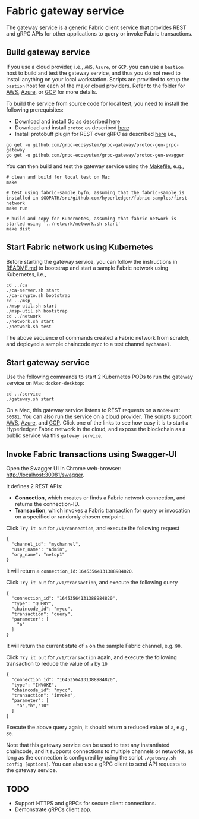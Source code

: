 # Fabric gateway service

The gateway service is a generic Fabric client service that provides REST and gRPC APIs for other applications to query or invoke Fabric transactions.

## Build gateway service
If you use a cloud provider, i.e., `AWS`, `Azure`, or `GCP`, you can use a `bastion` host to build and test the gateway service, and thus you do not need to install anything on your local workstation.  Scripts are provided to setup the `bastion` host for each of the major cloud providers.  Refer to the folder for [AWS](../aws), [Azure](../az), or [GCP](../gcp) for more details.

To build the service from source code for local test, you need to install the following prerequisites:
* Download and install Go as described [here](https://golang.org/dl/)
* Download and install `protoc` as described [here](https://grpc.io/docs/quickstart/go/)
* Install protobuff plugin for REST over gRPC as described [here](https://github.com/grpc-ecosystem/grpc-gateway) i.e.,
```
go get -u github.com/grpc-ecosystem/grpc-gateway/protoc-gen-grpc-gateway
go get -u github.com/grpc-ecosystem/grpc-gateway/protoc-gen-swagger
```
You can then build and test the gateway service using the [Makefile](./Makefile), e.g.,
```
# clean and build for local test on Mac
make

# test using fabric-sample byfn, assuming that the fabric-sample is installed in $GOPATH/src/github.com/hyperledger/fabric-samples/first-network
make run

# build and copy for Kubernetes, assuming that fabric network is started using '../network/network.sh start'
make dist
```

## Start Fabric network using Kubernetes
Before starting the gateway service, you can follow the instructions in [README.md](../README.md) to bootstrap and start a sample Fabric network using Kubernetes, i.e.,
```
cd ../ca
./ca-server.sh start
./ca-crypto.sh bootstrap
cd ../msp
./msp-util.sh start
./msp-util.sh bootstrap
cd ../network
./network.sh start
./network.sh test
```
The above sequence of commands created a Fabric network from scratch, and deployed a sample chaincode `mycc` to a test channel `mychannel`.

## Start gateway service
Use the following commands to start 2 Kubernetes PODs to run the gateway service on Mac `docker-desktop`:
```
cd ../service
./gateway.sh start
```
On a Mac, this gateway service listens to REST requests on a `NodePort`: `30081`.  You can also run the service on a cloud provider.  The scripts support [AWS](../aws), [Azure](../az), and [GCP](../gcp).  Click one of the links to see how easy it is to start a Hyperledger Fabric network in the cloud, and expose the blockchain as a public service via this `gateway service`.

## Invoke Fabric transactions using Swagger-UI
Open the Swagger UI in Chrome web-browser: [http://localhost:30081/swagger](http://localhost:30081/swagger).

It defines 2 REST APIs:
* **Connection**, which creates or finds a Fabric network connection, and returns the connection-ID.
* **Transaction**, which invokes a Fabric transaction for query or invocation on a specified or randomly chosen endpoint.

Click `Try it out` for `/v1/connection`, and execute the following request
```
{
  "channel_id": "mychannel",
  "user_name": "Admin",
  "org_name": "netop1"
}
```
It will return a `connection_id`: `16453564131388984820`.

Click `Try it out` for `/v1/transaction`, and execute the following query
```
{
  "connection_id": "16453564131388984820",
  "type": "QUERY",
  "chaincode_id": "mycc",
  "transaction": "query",
  "parameter": [
    "a"
  ]
}
```
It will return the current state of `a` on the sample Fabric channel, e.g. `90`.

Click `Try it out` for `/v1/transaction` again, and execute the following transaction to reduce the value of `a` by `10`
```
{
  "connection_id": "16453564131388984820",
  "type": "INVOKE",
  "chaincode_id": "mycc",
  "transaction": "invoke",
  "parameter": [
    "a","b","10"
  ]
}
```
Execute the above query again, it should return a reduced value of `a`, e.g., `80`.

Note that this gateway service can be used to test any instantiated chaincode, and it supports connections to multiple channels or networks, as long as the connection is configured by using the script `./gateway.sh config [options]`.  You can also use a gRPC client to send API requests to the gateway service.

## TODO
* Support HTTPS and gRPCs for secure client connections.
* Demonstrate gRPCs client app.